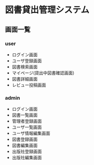# 図書貸出管理システム

## 画面一覧

### user

- ログイン画面
- ユーザ登録画面
- 図書検索画面
- マイページ(貸出中図書確認画面)
- 図書詳細画面
- レビュー投稿画面

### admin

- ログイン画面
- 図書一覧画面
- 管理者登録画面
- ユーザ一覧画面
- ユーザ情報編集画面
- 図書登録画面
- 図書編集画面
- 出版社登録画面
- 出版社編集画面
